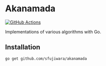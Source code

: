 # Akanamada

[![GitHub Actions](https://github.com/sfujiwara/akanamada/actions/workflows/config.yaml/badge.svg)](https://github.com/sfujiwara/akanamada/actions/workflows/config.yaml)

Implementations of various algorithms with Go.

## Installation

```shell
go get github.com/sfujiwara/akanamada
```
